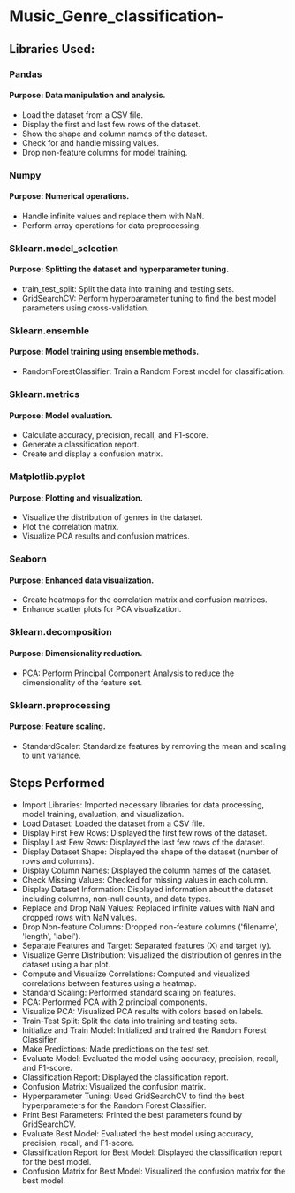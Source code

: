 # Music_Genre_classification-
## Libraries Used:
### Pandas
#### Purpose: Data manipulation and analysis.
* Load the dataset from a CSV file.
* Display the first and last few rows of the dataset.
* Show the shape and column names of the dataset.
* Check for and handle missing values.
* Drop non-feature columns for model training.
### Numpy
#### Purpose: Numerical operations.
* Handle infinite values and replace them with NaN.
* Perform array operations for data preprocessing.
### Sklearn.model_selection
#### Purpose: Splitting the dataset and hyperparameter tuning.
* train_test_split: Split the data into training and testing sets.
* GridSearchCV: Perform hyperparameter tuning to find the best model parameters using cross-validation.
### Sklearn.ensemble
#### Purpose: Model training using ensemble methods.
* RandomForestClassifier: Train a Random Forest model for classification.
### Sklearn.metrics
#### Purpose: Model evaluation.
* Calculate accuracy, precision, recall, and F1-score.
* Generate a classification report.
* Create and display a confusion matrix.
### Matplotlib.pyplot
#### Purpose: Plotting and visualization.
* Visualize the distribution of genres in the dataset.
* Plot the correlation matrix.
* Visualize PCA results and confusion matrices.
### Seaborn
#### Purpose: Enhanced data visualization.
* Create heatmaps for the correlation matrix and confusion matrices.
* Enhance scatter plots for PCA visualization.
### Sklearn.decomposition
#### Purpose: Dimensionality reduction.
* PCA: Perform Principal Component Analysis to reduce the dimensionality of the feature set.
### Sklearn.preprocessing
#### Purpose: Feature scaling.
* StandardScaler: Standardize features by removing the mean and scaling to unit variance.

## Steps Performed
* Import Libraries: Imported necessary libraries for data processing, model training, evaluation, and visualization.
* Load Dataset: Loaded the dataset from a CSV file.
* Display First Few Rows: Displayed the first few rows of the dataset.
* Display Last Few Rows: Displayed the last few rows of the dataset.
* Display Dataset Shape: Displayed the shape of the dataset (number of rows and columns).
* Display Column Names: Displayed the column names of the dataset.
* Check Missing Values: Checked for missing values in each column.
* Display Dataset Information: Displayed information about the dataset including columns, non-null counts, and data types.
* Replace and Drop NaN Values: Replaced infinite values with NaN and dropped rows with NaN values.
* Drop Non-feature Columns: Dropped non-feature columns ('filename', 'length', 'label').
* Separate Features and Target: Separated features (X) and target (y).
* Visualize Genre Distribution: Visualized the distribution of genres in the dataset using a bar plot.
* Compute and Visualize Correlations: Computed and visualized correlations between features using a heatmap.
* Standard Scaling: Performed standard scaling on features.
* PCA: Performed PCA with 2 principal components.
* Visualize PCA: Visualized PCA results with colors based on labels.
* Train-Test Split: Split the data into training and testing sets.
* Initialize and Train Model: Initialized and trained the Random Forest Classifier.
* Make Predictions: Made predictions on the test set.
* Evaluate Model: Evaluated the model using accuracy, precision, recall, and F1-score.
* Classification Report: Displayed the classification report.
* Confusion Matrix: Visualized the confusion matrix.
* Hyperparameter Tuning: Used GridSearchCV to find the best hyperparameters for the Random Forest Classifier.
* Print Best Parameters: Printed the best parameters found by GridSearchCV.
* Evaluate Best Model: Evaluated the best model using accuracy, precision, recall, and F1-score.
* Classification Report for Best Model: Displayed the classification report for the best model.
* Confusion Matrix for Best Model: Visualized the confusion matrix for the best model.
